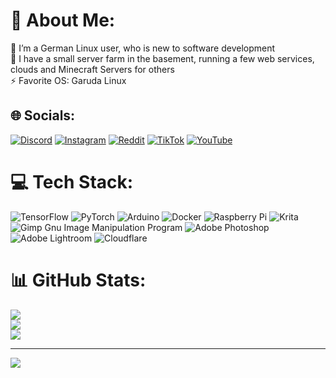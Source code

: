 # 💫 About Me:
🔭 I’m a German Linux user, who is new to software development<br>👯 I have a small server farm in the basement, running a few web services, clouds and Minecraft Servers for others<br>⚡ Favorite OS: Garuda Linux


## 🌐 Socials:
[![Discord](https://img.shields.io/badge/Discord-%237289DA.svg?logo=discord&logoColor=white)](htttps://discord.gg/AukhwhJeHN) [![Instagram](https://img.shields.io/badge/Instagram-%23E4405F.svg?logo=Instagram&logoColor=white)](https://instagram.com/luni.club) [![Reddit](https://img.shields.io/badge/Reddit-%23FF4500.svg?logo=Reddit&logoColor=white)](https://reddit.com/user/der-depp-vom-dorf) [![TikTok](https://img.shields.io/badge/TikTok-%23000000.svg?logo=TikTok&logoColor=white)](https://tiktok.com/@bastelbude_) [![YouTube](https://img.shields.io/badge/YouTube-%23FF0000.svg?logo=YouTube&logoColor=white)](https://youtube.com/c/UCjpLrO5K7oFsLJDEIGniVhw) 

# 💻 Tech Stack:
![TensorFlow](https://img.shields.io/badge/TensorFlow-%23FF6F00.svg?style=for-the-badge&logo=TensorFlow&logoColor=white) ![PyTorch](https://img.shields.io/badge/PyTorch-%23EE4C2C.svg?style=for-the-badge&logo=PyTorch&logoColor=white) ![Arduino](https://img.shields.io/badge/-Arduino-00979D?style=for-the-badge&logo=Arduino&logoColor=white) ![Docker](https://img.shields.io/badge/docker-%230db7ed.svg?style=for-the-badge&logo=docker&logoColor=white) ![Raspberry Pi](https://img.shields.io/badge/-RaspberryPi-C51A4A?style=for-the-badge&logo=Raspberry-Pi) ![Krita](https://img.shields.io/badge/Krita-203759?style=for-the-badge&logo=krita&logoColor=EEF37B) ![Gimp Gnu Image Manipulation Program](https://img.shields.io/badge/Gimp-657D8B?style=for-the-badge&logo=gimp&logoColor=FFFFFF) ![Adobe Photoshop](https://img.shields.io/badge/adobephotoshop-%2331A8FF.svg?style=for-the-badge&logo=adobephotoshop&logoColor=white) ![Adobe Lightroom](https://img.shields.io/badge/Adobe%20Lightroom-31A8FF.svg?style=for-the-badge&logo=Adobe%20Lightroom&logoColor=white) ![Cloudflare](https://img.shields.io/badge/Cloudflare-F38020?style=for-the-badge&logo=Cloudflare&logoColor=white)
# 📊 GitHub Stats:
![](https://github-readme-stats.vercel.app/api?username=Niklas-Poteczin&theme=tokyonight&hide_border=false&include_all_commits=true&count_private=false)<br/>
![](https://github-readme-streak-stats.herokuapp.com/?user=Niklas-Poteczin&theme=tokyonight&hide_border=false)<br/>
![](https://github-readme-stats.vercel.app/api/top-langs/?username=Niklas-Poteczin&theme=tokyonight&hide_border=false&include_all_commits=true&count_private=false&layout=compact)

---
[![](https://visitcount.itsvg.in/api?id=Niklas-Poteczin&icon=1&color=1)](https://visitcount.itsvg.in)
